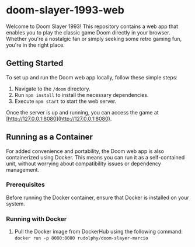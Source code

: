 # doom-slayer-1993-web

Welcome to Doom Slayer 1993! This repository contains a web app that enables you to play the classic game Doom directly in your browser. Whether you're a nostalgic fan or simply seeking some retro gaming fun, you're in the right place.

## Getting Started

To set up and run the Doom web app locally, follow these simple steps:

1. Navigate to the `/doom` directory.
2. Run `npm install` to install the necessary dependencies.
3. Execute `npm start` to start the web server.

Once the server is up and running, you can access the game at [http://127.0.0.1:8080](http://127.0.0.1:8080).

## Running as a Container

For added convenience and portability, the Doom web app is also containerized using Docker. This means you can run it as a self-contained unit, without worrying about compatibility issues or dependency management.

### Prerequisites

Before running the Docker container, ensure that Docker is installed on your system.

### Running with Docker

1. Pull the Docker image from DockerHub using the following command: ```docker run -p 8080:8080 rudolphy/doom-slayer-marcio```
